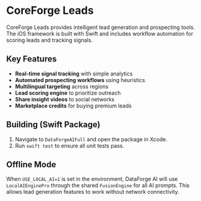 # CoreForge Leads

CoreForge Leads provides intelligent lead generation and prospecting tools.
The iOS framework is built with Swift and includes workflow automation
for scoring leads and tracking signals.

## Key Features
- **Real-time signal tracking** with simple analytics
- **Automated prospecting workflows** using heuristics
- **Multilingual targeting** across regions
- **Lead scoring engine** to prioritize outreach
- **Share insight videos** to social networks
- **Marketplace credits** for buying premium leads

## Building (Swift Package)
1. Navigate to `DataForgeAIFull` and open the package in Xcode.
2. Run `swift test` to ensure all unit tests pass.

## Offline Mode
When `USE_LOCAL_AI=1` is set in the environment, DataForge AI will use
`LocalAIEnginePro` through the shared `FusionEngine` for all AI prompts. This
allows lead generation features to work without network connectivity.
